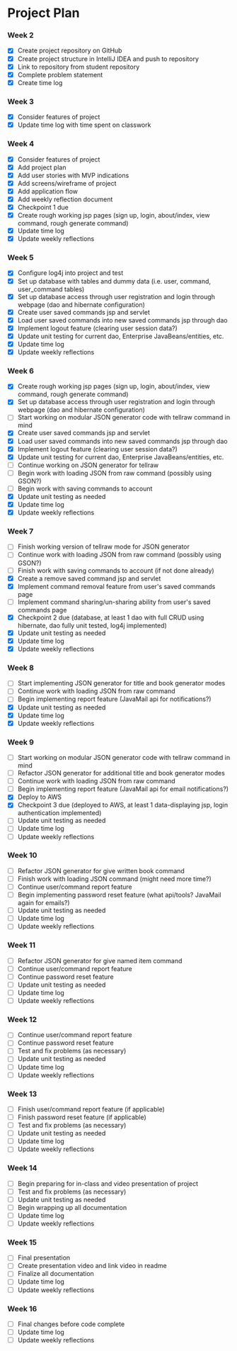 # Project Plan

### Week 2
- [x] Create project repository on GitHub
- [x] Create project structure in IntelliJ IDEA and push to repository
- [x] Link to repository from student repository
- [x] Complete problem statement
- [x] Create time log

### Week 3
- [x] Consider features of project
- [x] Update time log with time spent on classwork

### Week 4
- [x] Consider features of project
- [x] Add project plan
- [x] Add user stories with MVP indications
- [x] Add screens/wireframe of project
- [x] Add application flow
- [x] Add weekly reflection document
- [x] Checkpoint 1 due
- [x] Create rough working jsp pages (sign up, login, about/index, view command, rough generate command)
- [x] Update time log
- [x] Update weekly reflections

### Week 5
- [x] Configure log4j into project and test
- [x] Set up database with tables and dummy data (i.e. user, command, user_command tables)
- [x] Set up database access through user registration and login through webpage (dao and hibernate configuration)
- [x] Create user saved commands jsp and servlet
- [x] Load user saved commands into new saved commands jsp through dao
- [x] Implement logout feature (clearing user session data?)
- [x] Update unit testing for current dao, Enterprise JavaBeans/entities, etc.
- [x] Update time log
- [x] Update weekly reflections

### Week 6
- [x] Create rough working jsp pages (sign up, login, about/index, view command, rough generate command)
- [x] Set up database access through user registration and login through webpage (dao and hibernate configuration)
- [ ] Start working on modular JSON generator code with tellraw command in mind
- [x] Create user saved commands jsp and servlet
- [x] Load user saved commands into new saved commands jsp through dao
- [x] Implement logout feature (clearing user session data?)
- [x] Update unit testing for current dao, Enterprise JavaBeans/entities, etc.
- [ ] Continue working on JSON generator for tellraw
- [ ] Begin work with loading JSON from raw command (possibly using GSON?)
- [ ] Begin work with saving commands to account
- [x] Update unit testing as needed
- [x] Update time log
- [x] Update weekly reflections

### Week 7
- [ ] Finish working version of tellraw mode for JSON generator
- [ ] Continue work with loading JSON from raw command (possibly using GSON?)
- [ ] Finish work with saving commands to account (if not done already)
- [x] Create a remove saved command jsp and servlet
- [x] Implement command removal feature from user's saved commands page
- [ ] Implement command sharing/un-sharing ability from user's saved commands page
- [x] Checkpoint 2 due (database, at least 1 dao with full CRUD using hibernate, dao fully unit tested, log4j implemented)
- [x] Update unit testing as needed
- [x] Update time log
- [x] Update weekly reflections

### Week 8
- [ ] Start implementing JSON generator for title and book generator modes
- [ ] Continue work with loading JSON from raw command
- [ ] Begin implementing report feature (JavaMail api for notifications?)
- [x] Update unit testing as needed
- [x] Update time log
- [x] Update weekly reflections

### Week 9
- [ ] Start working on modular JSON generator code with tellraw command in mind
- [ ] Refactor JSON generator for additional title and book generator modes
- [ ] Continue work with loading JSON from raw command
- [ ] Begin implementing report feature (JavaMail api for email notifications?)
- [x] Deploy to AWS
- [x] Checkpoint 3 due (deployed to AWS, at least 1 data-displaying jsp, login authentication implemented)
- [ ] Update unit testing as needed
- [ ] Update time log
- [ ] Update weekly reflections

### Week 10
- [ ] Refactor JSON generator for give written book command
- [ ] Finish work with loading JSON command (might need more time?)
- [ ] Continue user/command report feature
- [ ] Begin implementing password reset feature (what api/tools? JavaMail again for emails?)
- [ ] Update unit testing as needed
- [ ] Update time log
- [ ] Update weekly reflections

### Week 11
- [ ] Refactor JSON generator for give named item command
- [ ] Continue user/command report feature
- [ ] Continue password reset feature
- [ ] Update unit testing as needed
- [ ] Update time log
- [ ] Update weekly reflections

### Week 12
- [ ] Continue user/command report feature
- [ ] Continue password reset feature
- [ ] Test and fix problems (as necessary)
- [ ] Update unit testing as needed
- [ ] Update time log
- [ ] Update weekly reflections

### Week 13
- [ ] Finish user/command report feature (if applicable)
- [ ] Finish password reset feature (if applicable)
- [ ] Test and fix problems (as necessary)
- [ ] Update unit testing as needed
- [ ] Update time log
- [ ] Update weekly reflections

### Week 14
- [ ] Begin preparing for in-class and video presentation of project
- [ ] Test and fix problems (as necessary)
- [ ] Update unit testing as needed
- [ ] Begin wrapping up all documentation
- [ ] Update time log
- [ ] Update weekly reflections

### Week 15
- [ ] Final presentation
- [ ] Create presentation video and link video in readme
- [ ] Finalize all documentation
- [ ] Update time log
- [ ] Update weekly reflections

### Week 16
- [ ] Final changes before code complete
- [ ] Update time log
- [ ] Update weekly reflections